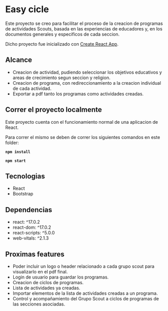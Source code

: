 # Easy cicle

Este proyecto se creo para facilitar el proceso de la creacion de programas de actividades Scouts, basada en las experiencias de educadores y, en los documentos generales y especificos de cada seccion.

Dicho proyecto fue inicializado con [Create React App](https://github.com/facebook/create-react-app).

## Alcance

- Creacion de actividad,  pudiendo seleccionar los objetivos educativos y areas de crecimiento segun seccion y religion.
- Creacion de programa, con redireccionamiento a la creacion individual de cada actividad.
- Exportar a pdf tanto los programas como actividades creadas.

## Correr el proyecto localmente

Este proyecto cuenta con el funcionamiento normal de una aplicacion de React.

Para correr el mismo se deben de correr los siguientes comandos en este folder:

**`npm install`**

**`npm start`**

## Tecnologias

- React
- Bootstrap

## Dependencias

- react: ^17.0.2
- react-dom: ^17.0.2
- react-scripts: ^5.0.0
- web-vitals: ^2.1.3

## Proximas features

- Poder incluir un logo o header relacionado a cada grupo scout para visualizarlo en el pdf final.
- Login de usuario para guardar los programas.
- Creacion de ciclos de programas.
- Lista de actividades ya creadas.
- Importar elementos de la lista de actividades creadas a un programa.
- Control y acompañamiento del Grupo Scout a ciclos de programas de las secciones asociadas.